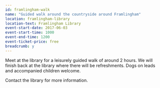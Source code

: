 ```yaml
---
id: framlingham-walk
name: "Guided walk around the countryside around Framlingham"
location: framlingham-library
location-text: Framlingham Library
event-start-date: 2017-06-03
event-start-time: 1000
event-end-time: 1200
event-ticket-price: free
breadcrumb: y
---
```


Meet at the library for a leisurely guided walk of around 2 hours. We will finish back at the library where there will be refreshments. Dogs on leads and accompanied children welcome.

Contact the library for more information.

